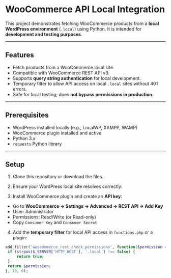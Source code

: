 # WooCommerce API Local Integration

This project demonstrates fetching WooCommerce products from a **local WordPress environment** (`.local`) using Python. It is intended for **development and testing purposes**.

---

## Features

- Fetch products from a WooCommerce local site.
- Compatible with WooCommerce REST API v3.
- Supports **query string authentication** for local development.
- Temporary filter to allow API access on local `.local` sites without 401 errors.
- Safe for local testing; does **not bypass permissions in production**.

---

## Prerequisites

- WordPress installed locally (e.g., LocalWP, XAMPP, WAMP)
- WooCommerce plugin installed and active
- Python 3.x
- `requests` Python library

---

## Setup

1. Clone this repository or download the files.
2. Ensure your WordPress local site resolves correctly:

3. Install WooCommerce plugin and create an **API key**:
- Go to **WooCommerce → Settings → Advanced → REST API → Add Key**
- User: Administrator
- Permissions: Read/Write (or Read-only)
- Copy `Consumer Key` and `Consumer Secret`

4. Add the **temporary filter** for local API access in `functions.php` or a plugin:

```php
add_filter('woocommerce_rest_check_permissions', function($permission = false, $context = '', $object_id = 0, $post_type = '', $user_id = null, $cap = '') {
 if (strpos($_SERVER['HTTP_HOST'], '.local') !== false) {
     return true;
 }
 return $permission;
}, 10, 6);

